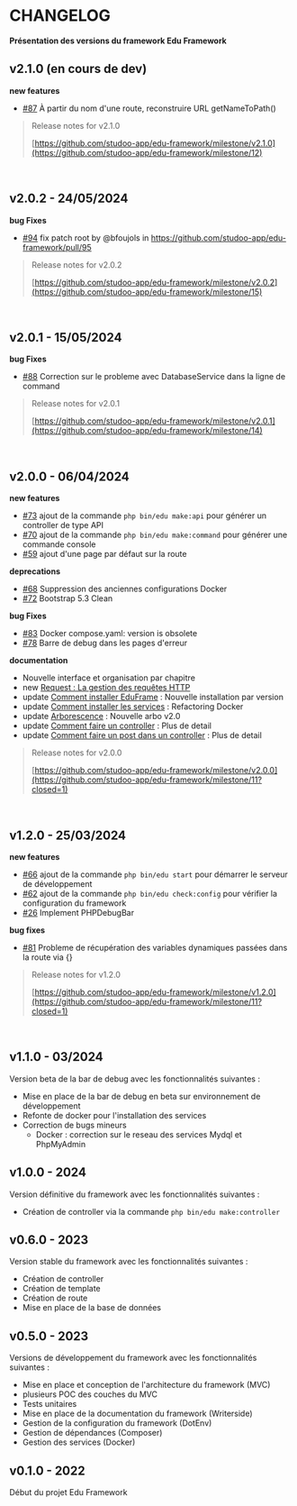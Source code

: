 # CHANGELOG

**Présentation des versions du framework Edu Framework**

## v2.1.0 (en cours de dev)

**new features**

- [#87](https://github.com/studoo-app/edu-framework/issues/87) À partir du nom d'une route, reconstruire URL getNameToPath()


> Release notes for v2.1.0
>
> [https://github.com/studoo-app/edu-framework/milestone/v2.1.0](https://github.com/studoo-app/edu-framework/milestone/12)

  <br>

## v2.0.2 - 24/05/2024

**bug Fixes**

- [#94](https://github.com/studoo-app/edu-framework/issues/94) fix patch root by @bfoujols in <https://github.com/studoo-app/edu-framework/pull/95>

> Release notes for v2.0.2
>
> [https://github.com/studoo-app/edu-framework/milestone/v2.0.2](https://github.com/studoo-app/edu-framework/milestone/15)

<br>


## v2.0.1 - 15/05/2024

**bug Fixes**

- [#88](https://github.com/studoo-app/edu-framework/issues/88) Correction sur le probleme avec DatabaseService dans la ligne de command

> Release notes for v2.0.1
>
> [https://github.com/studoo-app/edu-framework/milestone/v2.0.1](https://github.com/studoo-app/edu-framework/milestone/14)

  <br>

## v2.0.0 - 06/04/2024

**new features**

- [#73](https://github.com/studoo-app/edu-framework/issues/73) ajout de la commande `php bin/edu make:api` pour générer un controller de type API
- [#70](https://github.com/studoo-app/edu-framework/issues/70) ajout de la commande `php bin/edu make:command` pour générer une commande console
- [#59](https://github.com/studoo-app/edu-framework/issues/59) ajout d'une page par défaut sur la route

**deprecations**

- [#68](https://github.com/studoo-app/edu-framework/issues/68) Suppression des anciennes configurations Docker
- [#72](https://github.com/studoo-app/edu-framework/issues/72) Bootstrap 5.3 Clean

**bug Fixes**

- [#83](https://github.com/studoo-app/edu-framework/issues/83) Docker compose.yaml: version is obsolete
- [#78](https://github.com/studoo-app/edu-framework/issues/78) Barre de debug dans les pages d'erreur

**documentation**

- Nouvelle interface et organisation par chapitre
- new [Request : La gestion des requêtes HTTP](https://studoo-app.github.io/edu-framework/boost/resquet.html)
- update [Comment installer EduFrame](https://studoo-app.github.io/edu-framework/build/index.html) : Nouvelle installation par version
- update [Comment installer les services](https://studoo-app.github.io/edu-framework/installation/index.html) : Refactoring Docker
- update [Arborescence](https://studoo-app.github.io/edu-framework/installation/index.html) : Nouvelle arbo v2.0
- update [Comment faire un controller](https://studoo-app.github.io/edu-framework/build/index.html) : Plus de detail
- update [Comment faire un post dans un controller](https://studoo-app.github.io/edu-framework/build/index.html) : Plus de detail

> Release notes for v2.0.0
>
> [https://github.com/studoo-app/edu-framework/milestone/v2.0.0](https://github.com/studoo-app/edu-framework/milestone/11?closed=1)

  <br>

## v1.2.0 - 25/03/2024

**new features**

- [#66](https://github.com/studoo-app/edu-framework/issues/66) ajout de la commande `php bin/edu start` pour démarrer le serveur de développement
- [#62](https://github.com/studoo-app/edu-framework/issues/62) ajout de la commande `php bin/edu check:config` pour vérifier la configuration du framework
- [#26](https://github.com/studoo-app/edu-framework/issues/26) Implement PHPDebugBar

**bug fixes**

- [#81](https://github.com/studoo-app/edu-framework/issues/81) Probleme de récupération des variables dynamiques passées dans la route via {}

> Release notes for v1.2.0
>
> [https://github.com/studoo-app/edu-framework/milestone/v1.2.0](https://github.com/studoo-app/edu-framework/milestone/11?closed=1)

  <br>

## v1.1.0 - 03/2024

Version beta de la bar de debug avec les fonctionnalités suivantes :

- Mise en place de la bar de debug en beta sur environnement de développement
- Refonte de docker pour l'installation des services
- Correction de bugs mineurs
  - Docker : correction sur le reseau des services Mydql et PhpMyAdmin

## v1.0.0 - 2024

Version définitive du framework avec les fonctionnalités suivantes :

- Création de controller via la commande `php bin/edu make:controller`

## v0.6.0 - 2023

Version stable du framework avec les fonctionnalités suivantes :

- Création de controller
- Création de template
- Création de route
- Mise en place de la base de données

## v0.5.0 - 2023

Versions de développement du framework avec les fonctionnalités suivantes :

- Mise en place et conception de l'architecture du framework (MVC)
- plusieurs POC des couches du MVC
- Tests unitaires
- Mise en place de la documentation du framework (Writerside)
- Gestion de la configuration du framework (DotEnv)
- Gestion de dépendances (Composer)
- Gestion des services (Docker)

## v0.1.0 - 2022

Début du projet Edu Framework
